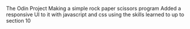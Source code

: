 The Odin Project
Making a simple rock paper scissors program
Added a responsive UI to it with javascript and css
using the skills learned to up to section 10